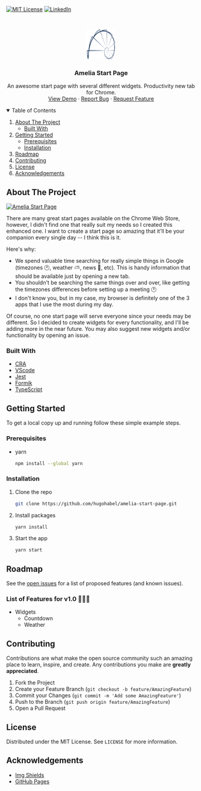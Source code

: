 [![MIT License][license-shield]][license-url]
[![LinkedIn][linkedin-shield]][linkedin-url]

<!-- Project Logo -->
<br />
<p align="center">
  <a href="https://github.com/hugohabel/amelia-start-page">
    <img src="images/logo.png" alt="Logo" width="80" height="80">
  </a>

  <h3 align="center">Amelia Start Page</h3>

  <p align="center">
    An awesome start page with several different widgets. Productivity new tab for Chrome.
    <br />
    <a href="#">View Demo</a>
    ·
    <a href="https://github.com/hugohabel/amelia-start-page/issues">Report Bug</a>
    ·
    <a href="https://github.com/hugohabel/amelia-start-page/issues">Request Feature</a>
  </p>
</p>
<!-- End Project Logo -->

<!-- Table of Contents -->
<details open="open">
  <summary>Table of Contents</summary>
  <ol>
    <li>
      <a href="#about-the-project">About The Project</a>
      <ul>
        <li><a href="#built-with">Built With</a></li>
      </ul>
    </li>
    <li>
      <a href="#getting-started">Getting Started</a>
      <ul>
        <li><a href="#prerequisites">Prerequisites</a></li>
        <li><a href="#installation">Installation</a></li>
      </ul>
    </li>
    <li><a href="#roadmap">Roadmap</a></li>
    <li><a href="#contributing">Contributing</a></li>
    <li><a href="#license">License</a></li>
    <li><a href="#acknowledgements">Acknowledgements</a></li>
  </ol>
</details>
<!-- End Table of Contents -->

<!-- About the Project -->
## About The Project

[![Amelia Start Page][product-screenshot]](https://example.com)

There are many great start pages available on the Chrome Web Store, however, I didn't find one that really suit my needs so I created this enhanced one. I want to create a start page so amazing that it'll be your companion every single day -- I think this is it.

Here's why:
* We spend valuable time searching for really simple things in Google (timezones 🕐, weather ⛅, news 📰, etc). This is handy information that should be available just by opening a new tab.
* You shouldn't be searching the same things over and over, like getting the timezones differences before setting up a meeting 🕐
* I don't know you, but in my case, my browser is definitely one of the 3 apps that I use the most during my day.

Of course, no one start page will serve everyone since your needs may be different. So I decided to create widgets for every functionality, and I'll be adding more in the near future. You may also suggest new widgets and/or functionality by opening an issue.

### Built With

* [CRA](https://create-react-app.dev/)
* [VScode](https://code.visualstudio.com/)
* [Jest](https://jestjs.io/)
* [Formik](https://formik.org/)
* [TypeScript](https://www.typescriptlang.org/)

<!-- Getting Started -->
## Getting Started

To get a local copy up and running follow these simple example steps.

### Prerequisites

* yarn
  ```sh
  npm install --global yarn
  ```

### Installation

1. Clone the repo
   ```sh
   git clone https://github.com/hugohabel/amelia-start-page.git
   ```
2. Install packages
   ```sh
   yarn install
   ```
3. Start the app
   ```sh
   yarn start
   ```
<!-- End Getting Started -->

<!-- Roadmap -->
## Roadmap

See the [open issues](https://github.com/hugohabel/amelia-start-page/issues) for a list of proposed features (and known issues).

### List of Features for v1.0 🎊🥳🎉

- Widgets
    - Countdown
    - Weather

<!-- End Roadmap -->

<!-- Contributing -->
## Contributing

Contributions are what make the open source community such an amazing place to learn, inspire, and create. Any contributions you make are **greatly appreciated**.

1. Fork the Project
2. Create your Feature Branch (`git checkout -b feature/AmazingFeature`)
3. Commit your Changes (`git commit -m 'Add some AmazingFeature'`)
4. Push to the Branch (`git push origin feature/AmazingFeature`)
5. Open a Pull Request

<!-- End Contributing -->

<!-- License -->
## License

Distributed under the MIT License. See `LICENSE` for more information.

<!-- End License -->

<!-- Acknowledgements -->
## Acknowledgements
* [Img Shields](https://shields.io)
* [GitHub Pages](https://pages.github.com)

<!-- End Acknowledgements -->

<!-- Links + Images -->
<!-- https://www.markdownguide.org/basic-syntax/#reference-style-links -->
[license-shield]: https://img.shields.io/github/license/othneildrew/Best-README-Template.svg?style=for-the-badge
[license-url]: https://github.com/hugohabel/amelia-start-page/
[linkedin-shield]: https://img.shields.io/badge/-LinkedIn-black.svg?style=for-the-badge&logo=linkedin&colorB=555
[linkedin-url]: https://www.linkedin.com/in/hugohabel/
[product-screenshot]: /public/amelia-default-image.png
<!-- End Links + Images -->
